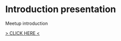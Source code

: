 # Introduction presentation
Meetup introduction

[> CLICK HERE <](https://maptime030.github.io/armchair_exploration/) 

